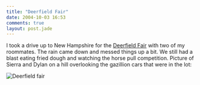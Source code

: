 ```yaml
---
title: "Deerfield Fair"
date: 2004-10-03 16:53
comments: true
layout: post.jade
---
```

I took a drive up to New Hampshire for the [Deerfield Fair][1] with two of my roommates. The rain came down and messed things up a bit. We still had a blast eating fried dough and watching the horse pull competition. Picture of Sierra and Dylan on a hill overlooking the gazillion cars that were in the lot:

<div class="figure">
  <img src="/media/posts/deerfield-fair/deerfield.jpg" alt="Deerfield fair" title="deerfield-fair" />
</div>

[1]: http://www.deerfieldfair.com/
